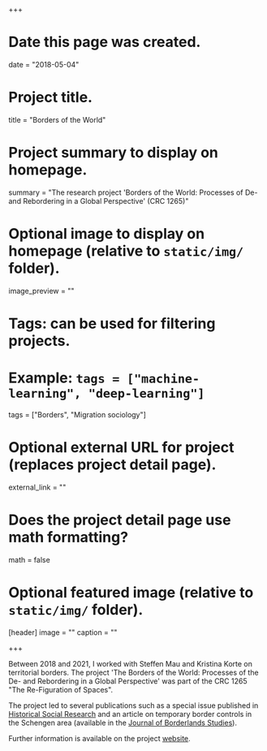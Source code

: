 +++
# Date this page was created.
date = "2018-05-04"

# Project title.
title = "Borders of the World"

# Project summary to display on homepage.
summary = "The research project 'Borders of the World: Processes of De- and Rebordering in a Global Perspective' (CRC 1265)"

# Optional image to display on homepage (relative to `static/img/` folder).
image_preview = ""

# Tags: can be used for filtering projects.
# Example: `tags = ["machine-learning", "deep-learning"]`
tags = ["Borders", "Migration sociology"]

# Optional external URL for project (replaces project detail page).
external_link = ""

# Does the project detail page use math formatting?
math = false

# Optional featured image (relative to `static/img/` folder).
[header]
image = ""
caption = ""

+++

Between 2018 and 2021, I worked with Steffen Mau and Kristina Korte on territorial borders. The project
'The Borders of the World: Processes of the De- and Rebordering in a Global Perspective' was part of
the CRC 1265 "The Re-Figuration of Spaces". 

The project led to several publications such as a special issue published in [Historical Social Research]((https://fguelzau.netlify.app/publication/border-fortification_2021/)) and an article on
temporary border controls in the Schengen area (available in the [Journal of Borderlands Studies]((https://fguelzau.netlify.app/publication/temporary-border-controls_2021/))). 

Further information is available on the project  [website](https://www.sowi.hu-berlin.de/en/lehrbereiche-en/makro-en/forschung-en/projekte-en/sfb-tp-c01).
